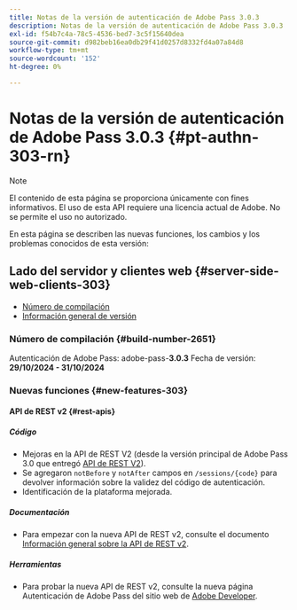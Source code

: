 ```yaml
---
title: Notas de la versión de autenticación de Adobe Pass 3.0.3
description: Notas de la versión de autenticación de Adobe Pass 3.0.3
exl-id: f54b7c4a-78c5-4536-bed7-3c5f15640dea
source-git-commit: d982beb16ea0db29f41d0257d8332fd4a07a84d8
workflow-type: tm+mt
source-wordcount: '152'
ht-degree: 0%

---
```


# Notas de la versión de autenticación de Adobe Pass 3.0.3 {#pt-authn-303-rn}

>[!NOTE]
>
>El contenido de esta página se proporciona únicamente con fines informativos. El uso de esta API requiere una licencia actual de Adobe. No se permite el uso no autorizado.

En esta página se describen las nuevas funciones, los cambios y los problemas conocidos de esta versión:

## Lado del servidor y clientes web {#server-side-web-clients-303}

* [Número de compilación](#build-number-303)
* [Información general de versión](#release-overview-303)

### Número de compilación {#build-number-2651}

Autenticación de Adobe Pass: adobe-pass-**3.0.3**
Fecha de versión: **29/10/2024 - 31/10/2024**

### Nuevas funciones {#new-features-303}

#### API de REST v2 {#rest-apis}

##### Código

* Mejoras en la API de REST V2 (desde la versión principal de Adobe Pass 3.0 que entregó [API de REST V2](../integration-guide-programmers/rest-apis/rest-api-v2/apis/rest-api-v2-apis-overview.md)).
* Se agregaron `notBefore` y `notAfter` campos en `/sessions/{code}` para devolver información sobre la validez del código de autenticación.
* Identificación de la plataforma mejorada.

##### Documentación

* Para empezar con la nueva API de REST v2, consulte el documento [Información general sobre la API de REST v2](../integration-guide-programmers/rest-apis/rest-api-v2/rest-api-v2-overview.md).

##### Herramientas

* Para probar la nueva API de REST v2, consulte la nueva página Autenticación de Adobe Pass del sitio web de [Adobe Developer](https://developer.adobe.com/adobe-pass).
